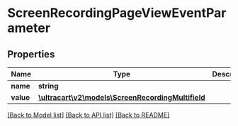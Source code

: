 # ScreenRecordingPageViewEventParameter

## Properties
Name | Type | Description | Notes
------------ | ------------- | ------------- | -------------
**name** | **string** |  | [optional] 
**value** | [**\ultracart\v2\models\ScreenRecordingMultifield**](ScreenRecordingMultifield.md) |  | [optional] 

[[Back to Model list]](../README.md#documentation-for-models) [[Back to API list]](../README.md#documentation-for-api-endpoints) [[Back to README]](../README.md)



